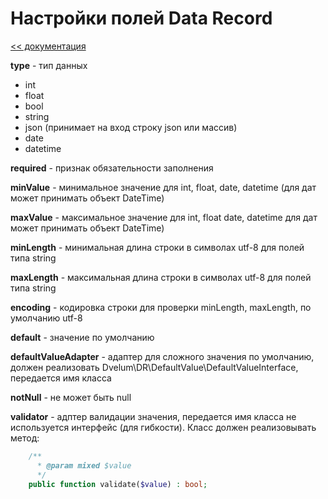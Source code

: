 Настройки полей Data Record
===
[<< документация](README.md)

**type** - тип данных
* int
* float
* bool
* string
* json (принимает на вход строку json или массив)
* date
* datetime

**required** - признак обязательности заполнения

**minValue** - минимальное значение для int, float, date, datetime (для дат может принимать объект DateTime)

**maxValue** - максимальное значение для int, float date, datetime для дат может принимать объект DateTime)

**minLength** - минимальная длина строки в символах utf-8  для полей типа string

**maxLength** - максимальная длина строки в символах utf-8  для полей типа string

**encoding** - кодировка строки для проверки  minLength, maxLength, по умолчанию utf-8

**default** - значение по умолчанию

**defaultValueAdapter** - адаптер для сложного значения по умолчанию, должен реализовать Dvelum\DR\DefaultValue\DefaultValueInterface, передается имя класса

**notNull** - не может быть null

**validator** - адптер валидации значения, передается имя класса не используется интерфейс (для гибкости). 
Класс должен реализовывать метод:
```php
    /**
      * @param mixed $value
      */
    public function validate($value) : bool;
```